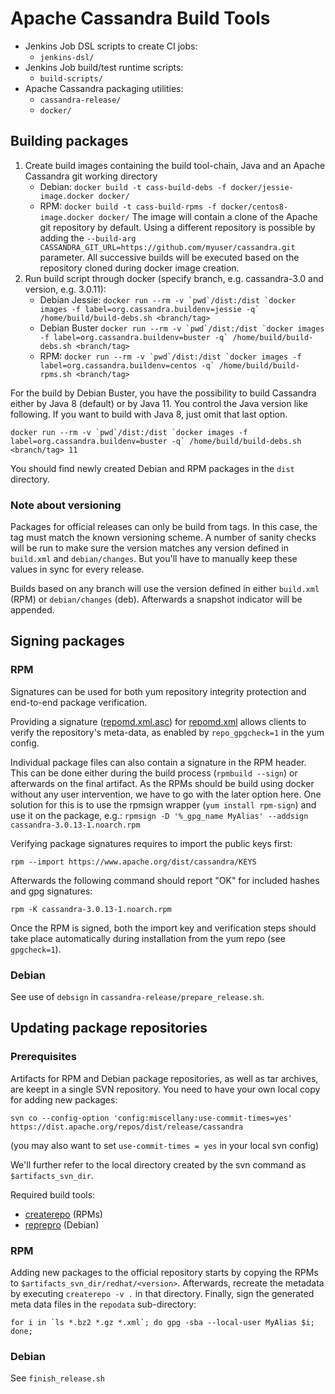 # Apache Cassandra Build Tools

* Jenkins Job DSL scripts to create CI jobs:
    * `jenkins-dsl/`
* Jenkins Job build/test runtime scripts:
    * `build-scripts/`
* Apache Cassandra packaging utilities:
    * `cassandra-release/`
    * `docker/`

## Building packages

1. Create build images containing the build tool-chain, Java and an Apache Cassandra git working directory
   * Debian:
   ```docker build -t cass-build-debs -f docker/jessie-image.docker docker/```
   * RPM:
   ```docker build -t cass-build-rpms -f docker/centos8-image.docker docker/```
   The image will contain a clone of the Apache git repository by default. Using a different repository is possible by adding the `--build-arg CASSANDRA_GIT_URL=https://github.com/myuser/cassandra.git` parameter. All successive builds will be executed based on the repository cloned during docker image creation.
2. Run build script through docker (specify branch, e.g. cassandra-3.0 and version, e.g. 3.0.11):
   * Debian Jessie:
    ```docker run --rm -v `pwd`/dist:/dist `docker images -f label=org.cassandra.buildenv=jessie -q` /home/build/build-debs.sh <branch/tag>```
   * Debian Buster
    ```docker run --rm -v `pwd`/dist:/dist `docker images -f label=org.cassandra.buildenv=buster -q` /home/build/build-debs.sh <branch/tag>```
   * RPM:
    ```docker run --rm -v `pwd`/dist:/dist `docker images -f label=org.cassandra.buildenv=centos -q` /home/build/build-rpms.sh <branch/tag>```

For the build by Debian Buster, you have the possibility to build Cassandra either by Java 8 (default) or by Java 11. You control the Java version like following. If you want to build with Java 8, just omit that last option.

```docker run --rm -v `pwd`/dist:/dist `docker images -f label=org.cassandra.buildenv=buster -q` /home/build/build-debs.sh <branch/tag> 11```

You should find newly created Debian and RPM packages in the `dist` directory.

### Note about versioning

Packages for official releases can only be build from tags. In this case, the tag must match the known versioning scheme. A number of sanity checks will be run to make sure the version matches any version defined in `build.xml` and `debian/changes`. But you'll have to manually keep these values in sync for every release.

Builds based on any branch will use the version defined in either `build.xml` (RPM) or `debian/changes` (deb). Afterwards a snapshot indicator will be appended.

##  Signing packages

### RPM

Signatures can be used for both yum repository integrity protection and end-to-end package verification.

Providing a signature ([repomd.xml.asc](https://www.apache.org/dist/cassandra/redhat/311x/repodata/repomd.xml.asc)) for [repomd.xml](https://www.apache.org/dist/cassandra/redhat/311x/repodata/repomd.xml) allows clients to verify the repository's meta-data, as enabled by `repo_gpgcheck=1` in the yum config.

Individual package files can also contain a signature in the RPM header. This can be done either during the build process (`rpmbuild --sign`) or afterwards on the final artifact. As the RPMs should be build using docker without any user intervention, we have to go with the later option here. One solution for this is to use the rpmsign wrapper (`yum install rpm-sign`) and use it on the package, e.g.:
```rpmsign -D '%_gpg_name MyAlias' --addsign cassandra-3.0.13-1.noarch.rpm```

Verifying package signatures requires to import the public keys first:

```
rpm --import https://www.apache.org/dist/cassandra/KEYS
```

Afterwards the following command should report "OK" for included hashes and gpg signatures:

```
rpm -K cassandra-3.0.13-1.noarch.rpm
```

Once the RPM is signed, both the import key and verification steps should take place automatically during installation from the yum repo (see `gpgcheck=1`).

### Debian

See use of `debsign` in `cassandra-release/prepare_release.sh`.

## Updating package repositories

### Prerequisites

Artifacts for RPM and Debian package repositories, as well as tar archives, are keept in a single SVN repository. You need to have your own local copy for adding new packages:

```
svn co --config-option 'config:miscellany:use-commit-times=yes' https://dist.apache.org/repos/dist/release/cassandra
```

(you may also want to set `use-commit-times = yes` in your local svn config)

We'll further refer to the local directory created by the svn command as `$artifacts_svn_dir`.

Required build tools:
* [createrepo](https://packages.ubuntu.com/bionic/createrepo) (RPMs)
* [reprepro](https://packages.ubuntu.com/bionic/reprepro) (Debian)

### RPM

Adding new packages to the official repository starts by copying the RPMs to `$artifacts_svn_dir/redhat/<version>`. Afterwards, recreate the metadata by executing `createrepo -v .` in that directory. Finally, sign the generated meta data files in the `repodata` sub-directory:

```
for i in `ls *.bz2 *.gz *.xml`; do gpg -sba --local-user MyAlias $i; done;
```

### Debian

See `finish_release.sh`
